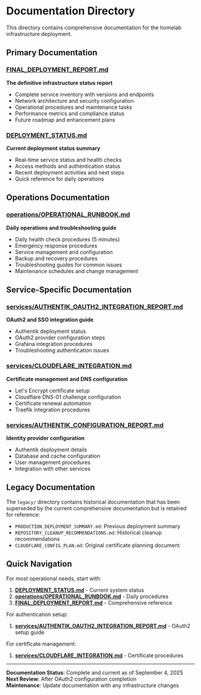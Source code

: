 # Documentation Directory

This directory contains comprehensive documentation for the homelab infrastructure deployment.

## Primary Documentation

### [FINAL_DEPLOYMENT_REPORT.md](FINAL_DEPLOYMENT_REPORT.md)
**The definitive infrastructure status report**
- Complete service inventory with versions and endpoints
- Network architecture and security configuration  
- Operational procedures and maintenance tasks
- Performance metrics and compliance status
- Future roadmap and enhancement plans

### [DEPLOYMENT_STATUS.md](DEPLOYMENT_STATUS.md)
**Current deployment status summary**
- Real-time service status and health checks
- Access methods and authentication status
- Recent deployment activities and next steps
- Quick reference for daily operations

## Operations Documentation

### [operations/OPERATIONAL_RUNBOOK.md](operations/OPERATIONAL_RUNBOOK.md)
**Daily operations and troubleshooting guide**
- Daily health check procedures (5 minutes)
- Emergency response procedures
- Service management and configuration
- Backup and recovery procedures
- Troubleshooting guides for common issues
- Maintenance schedules and change management

## Service-Specific Documentation

### [services/AUTHENTIK_OAUTH2_INTEGRATION_REPORT.md](services/AUTHENTIK_OAUTH2_INTEGRATION_REPORT.md)
**OAuth2 and SSO integration guide**
- Authentik deployment status
- OAuth2 provider configuration steps
- Grafana integration procedures
- Troubleshooting authentication issues

### [services/CLOUDFLARE_INTEGRATION.md](services/CLOUDFLARE_INTEGRATION.md)
**Certificate management and DNS configuration**
- Let's Encrypt certificate setup
- Cloudflare DNS-01 challenge configuration
- Certificate renewal automation
- Traefik integration procedures

### [services/AUTHENTIK_CONFIGURATION_REPORT.md](services/AUTHENTIK_CONFIGURATION_REPORT.md)
**Identity provider configuration**
- Authentik deployment details
- Database and cache configuration
- User management procedures
- Integration with other services

## Legacy Documentation

The `legacy/` directory contains historical documentation that has been superseded by the current comprehensive documentation but is retained for reference:

- `PRODUCTION_DEPLOYMENT_SUMMARY.md`: Previous deployment summary
- `REPOSITORY_CLEANUP_RECOMMENDATIONS.md`: Historical cleanup recommendations  
- `CLOUDFLARE_CONFIG_PLAN.md`: Original certificate planning document

## Quick Navigation

For most operational needs, start with:
1. **[DEPLOYMENT_STATUS.md](DEPLOYMENT_STATUS.md)** - Current system status
2. **[operations/OPERATIONAL_RUNBOOK.md](operations/OPERATIONAL_RUNBOOK.md)** - Daily procedures
3. **[FINAL_DEPLOYMENT_REPORT.md](FINAL_DEPLOYMENT_REPORT.md)** - Comprehensive reference

For authentication setup:
1. **[services/AUTHENTIK_OAUTH2_INTEGRATION_REPORT.md](services/AUTHENTIK_OAUTH2_INTEGRATION_REPORT.md)** - OAuth2 setup guide

For certificate management:
1. **[services/CLOUDFLARE_INTEGRATION.md](services/CLOUDFLARE_INTEGRATION.md)** - Certificate procedures

---

**Documentation Status**: Complete and current as of September 4, 2025  
**Next Review**: After OAuth2 configuration completion  
**Maintenance**: Update documentation with any infrastructure changes